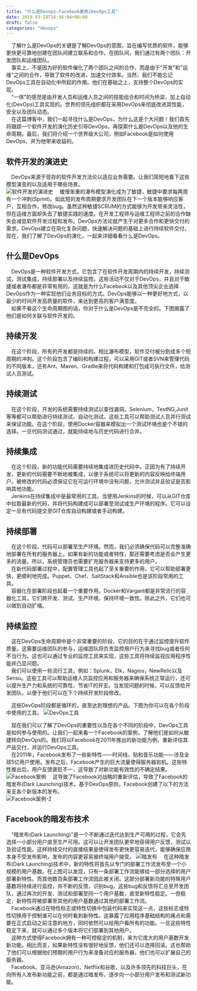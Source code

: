 ```yaml
---
title: "什么是Devops-Facebook案例|DevOps工具"
date: 2019-03-18T16:56:04+08:00
draft: false
categories: "devops"
---
```

&emsp;了解什么是DevOps的关键是了解DevOps的意图，旨在编写优质的软件，能够更快更可靠地创建在团队间建立联系和合作。在团队间，我们通过有两个团队：开发团队和运维团队。   
&emsp;事实上，不是因为好的软件催化了两个团队之间的合作，而是由于"开发"和"运维"之间的合作，导致了软件的改进，加速交付效率。当然，我们不能忘记DevOps工具在自动化中所起的作用。他们在基础之上，支持整个DevOps的实现。  
&emsp;"一体"的感觉是由开发人员和运维人员之间的技能组合和时间为桥梁，加上自动化(DevOps)工具实现的。世界的领先组织都在采用DevOps来彻底改进其性能，安全以及团队动态。  
&emsp;在这篇博客中，我们一起寻找什么是DevOps，为什么这是个大问题！我们首先将跟踪一个软件开发的演化历史引导DevOps，再探索什么是DevOps以及他的生命周期，最后，我们将介绍一个世界级大公司，例如Facebook是如何使用DevOps，并为他带来收益的。

## 软件开发的演进史
&emsp;DevOps来源于现存的软件开发方法论以适应业务需要。让我们简短地看下这些模型演变的以及适用于哪些场景。  
 ![软件开发的演进史](../images/devops/Evolution-of-Software-Development.jpg)
&emsp;缓慢笨重的瀑布模型演化成为了敏捷，敏捷中要求每两周有一个冲刺(Sprint)。如此短的发布周期要求开发团队在下一个版本能够响应客户，互相合作，修改bug。虽然这种敏捷SCRUM的方式能够为开发带来灵活性，但在运维方面却失去了敏捷实践的速度。在开发工程师与运维工程师之前的合作缺失会减低软件开发过程和发布。DevOps方法论就产生于对更多合作和更快交付的需求。DevOps建立在简化复杂问题，快速解决问题的基础上进行持续软件交付。现在，我们了解了DevOps的演化，一起来详细看看什么是DevOps。

## 什么是DevOps

&emsp;DevOps是一种软件开发方式，它包含了在软件开发周期内的持续开发，持续测试，测试集成，持续部署以及持续监控。这些活动不仅对于DevOps，并且对于敏捷或者瀑布都是非常有用的，这就是为什么Facebook以及其他顶尖企业选择DevOps作为一种实现他们业务目标的方式。DevOps能够以一种更好地方式，以最少的时间开发高质量的软件，来达到更高的客户满意度。  
&emsp;如果不看这个生命周期图的话，你对于什么是DevOps是不完全的。下图揭露了他们是如何关联与软件开发的。

## 持续开发
&emsp;在这个阶段，所有的开发都是持续的。相比瀑布模型，软件交付被分割成多个短周期的冲刺。这个阶段包含了编码和构建过程，可以采用GIT或者SVN来管理代码的不同版本，还有Ant、Maven、Gradle来将代码构建和打包成可执行文件，给测试人员测试。

## 持续测试
&emsp;在这个阶段，开发的系统需要持续测试以查找漏洞。Selenium，TestNG,Junit等等都可以帮助进行持续测试，自动化测试。这些工具可以帮助测试人员并行测试来保证功能。在这个阶段，使用Docker容器来模拟出一个测试环境也是个不错的选择。一旦代码测试通过，就能持续地与历史代码进行合并。

## 持续集成
&emsp;在这个阶段，新的功能代码需要持续地集成进历史代码中。正因为有了持续开发，更新的代码需要不断地被集成，以便于系统可以将更新的内容反映给终端用户。被修改的代码必须保证它在可运行环境中没有问题，允许测试并且验证是否影响其他功能。  
&emsp;Jenkins在持续集成中是最常用的工具。当使用Jenkins的时候，可以从GIT仓库中拉取最新的代码，并将代码构建成可以部署至测试或生产环境的程序。它可以设定一旦有代码提交至GIT仓库自动构建或者手动构建。  

## 持续部署
&emsp;在这个阶段，代码可以部署至生产环境。然而，我们必须确保代码可以完整准确地部署在所有的服务器上。如果有新的功能或者特性，那还需要考虑是否会产生更多的流量。所以，系统管理员也需要扩充服务器来支持更多的用户。  
&emsp;在新代码部署过程中，配置管理工具也起了至关重要的作用，它可以帮助部署更快，更顺利地完成。Puppet、Chef、SaltStack和Ansible也是该阶段常用的工具。  
&emsp;容器化在部署阶段也起着一个重要作用。Docker和Vargant都是非常流行的容器化工具，它们跨开发、测试、生产环境，保持环境一致性。除此之外，它们也可以做到自动扩缩。

## 持续监控
&emsp;这在DevOps生命周期中是个非常重要的阶段，它的目的在于通过监控提升软件质量。这需要运维团队的参与，运维团队将负责监控用户行为来寻找bug或者任何不当行为。这也可以通过专业的监控工具来实现，这些工具将持续监视应用程序性能并凸显问题。  
&emsp;我们可以使用一些流行工具，例如：Splunk，Elk，Nagios，NewRelic以及Sensu。这些工具可以帮助运维人员监控应用和服务器来确保系统正常运行，还可以提升生产力和系统的可靠性，节省IT的开支。当发现问题的时候，可以反馈给开发团队，以便于他们可以在下个持续开发阶段修改。  


&emsp;这些DevOps阶段都是循环的，直至达到理想的产品。下图为你可以在各个阶段中使用的工具。
 ![DevOps工具](../images/devops/devops-tools.png)
 
&emsp;现在我们可以了解了DevOps的重要性以及在各个不同的阶段中，DevOps工具是如何参与使用的。让我们一起来看一个Facebook的案例，了解他们是如何从敏捷转向DevOps的。我们将以Facebook在2011年推出的新功能为例，重新评估其产品交付，并运行DevOps工具。  
&emsp;在2011年，Facebook发布了一些新特性——时间线，贴和音乐功能——涉及全球5亿用户使用。发布之后，Facebook产生的巨大流量使得服务器宕机。这些特性推出后，用户反馈褒贬不一，这导致了对新功能有效性的不确定结果。
 ![Facebook案例](../images/devops/3-Facebook-case-study.png)
&emsp;这导致了Facebook对战略的重新评估，导致了Facebook的暗发布(Dark Launching)技术。基于DevOps原则，Facebook创建了以下的方法来支各个新版本的发布。  
 ![Facebook案例-2](../images/devops/Facebook案例.jpg)
## Facebook的暗发布技术
&emsp;"暗发布(Dark Launching)"是一个不断通过迭代达到生产可用的过程，它会先选择一小部分用户直至生产可用。这可以让开发团队更早地获得用户反馈，测试以及验证性能。这样持续交付的直接结果是使得发布更快更容易迭代，能够确保应用本身不受发布影响，发布的内容更容易被终端用户接受。
 ![暗发布](../images/devops/4-FB-Dark-Launching-final.png)
&emsp;在这种暗发布(Dark Launching)技术中，新的特性将首先以专门的部署工作流发布至一个小规模的用户基数。在上图可以发现，只有一条部署工作流能够给一部分选择的用户部署新特性。而其他数百条部署工作流因此被关闭。这部分部署新功能的特殊用户基数将持续进行监控，并不断的反馈，识别bug。这些bug和反馈将汇总至开发团队，通过再次的开发、测试和部署至同一个用户基数，直至新特性稳定。一但稳定，新特性将被部署至其他的用户基数通过其他的部署工作流。  
&emsp;Facebook通过在特性标志或特性切换中包装代码来实现这一点，这些标志或特性切换用于控制谁可以在何时看到新特性。这暴露了应用程序基础结构的痛点和需要在正式启动之前注意的地方，同时依然可以给用户看所有的功能。一旦这些特性稳定下来，就可以通过多个版本将它们部署到其他用户。  
&emsp;这种方式使得Facebook拥有一种可控稳定的机制，来为它庞大的用户基数开发新功能。相比而言，如果新特性没有很好地反馈，他们还可以选择回滚。这也帮助了他们可以根据他们预期的用户行为来准备对应的服务器，他们也可以扩展自己的服务器。  
&emsp;Facebook、亚马逊(Amazon)、Netflix和谷歌，以及许多领先的科技巨头，在向所有人发布新功能之前，都是通过暗发布，逐步向一小部分用户发布和测试新功能。